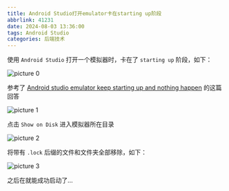 ```yaml
---
title: Android Studio打开emulator卡在starting up阶段
abbrlink: 41231
date: 2024-08-03 13:36:00
tags: Android Studio
categories: 后端技术
---
```


使用 `Android Studio` 打开一个模拟器时，卡在了 `starting up` 阶段<!--more-->，如下：

![picture 0](https://cdn.jsdelivr.net/gh/JokerByrant/Images@main/blog/ca7ad00424323199e9d3ec4ba0632ce32d059a50bf2f9dbb5a7d1831ddb008f0.png)  

参考了 [Android studio emulator keep starting up and nothing happen](https://stackoverflow.com/questions/77772117/android-studio-emulator-keep-starting-up-and-nothing-happen) 的这篇回答

![picture 1](https://cdn.jsdelivr.net/gh/JokerByrant/Images@main/blog/084c56a7dffa515ff78d4bf1f287edb8804fe4a418ae53523a6e8f26589883ab.png)  

点击 `Show on Disk` 进入模拟器所在目录

![picture 2](https://cdn.jsdelivr.net/gh/JokerByrant/Images@main/blog/1f45e43100a2b9e107fd29682b4d29fb1dd910bf227f952e5ad3a9d5d56a0dbc.png)  

将带有 `.lock` 后缀的文件和文件夹全部移除，如下：

![picture 3](https://cdn.jsdelivr.net/gh/JokerByrant/Images@main/blog/d70df4d17577cf52171fcf979d9d66024b4b4ffcfc01795852aa6383eeb784a0.png)  

之后在就能成功启动了...

